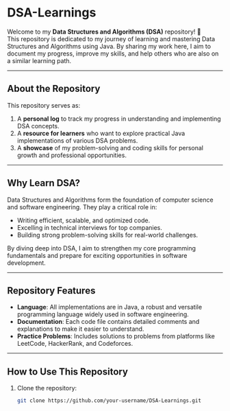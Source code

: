# DSA-Learnings  

Welcome to my **Data Structures and Algorithms (DSA)** repository! 🚀  
This repository is dedicated to my journey of learning and mastering Data Structures and Algorithms using Java. By sharing my work here, I aim to document my progress, improve my skills, and help others who are also on a similar learning path.  

---

## About the Repository  

This repository serves as:  
1. A **personal log** to track my progress in understanding and implementing DSA concepts.  
2. A **resource for learners** who want to explore practical Java implementations of various DSA problems.  
3. A **showcase** of my problem-solving and coding skills for personal growth and professional opportunities.  

---

## Why Learn DSA?  

Data Structures and Algorithms form the foundation of computer science and software engineering. They play a critical role in:  
- Writing efficient, scalable, and optimized code.  
- Excelling in technical interviews for top companies.  
- Building strong problem-solving skills for real-world challenges.  

By diving deep into DSA, I aim to strengthen my core programming fundamentals and prepare for exciting opportunities in software development.  

---

## Repository Features  

- **Language**: All implementations are in Java, a robust and versatile programming language widely used in software engineering.  
- **Documentation**: Each code file contains detailed comments and explanations to make it easier to understand.  
- **Practice Problems**: Includes solutions to problems from platforms like LeetCode, HackerRank, and Codeforces.  

---

## How to Use This Repository  

1. Clone the repository:  
   ```bash  
   git clone https://github.com/your-username/DSA-Learnings.git  
